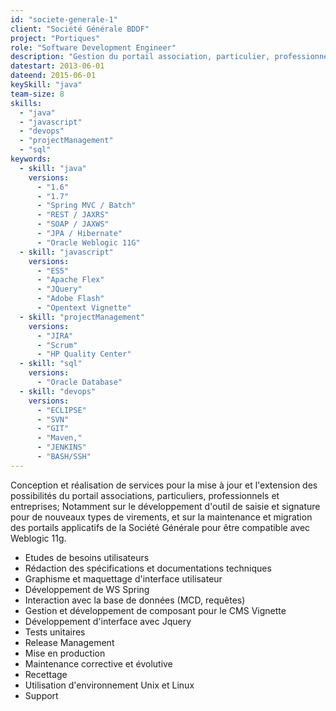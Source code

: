 ```yaml
---
id: "societe-generale-1"
client: "Société Générale BDDF"
project: "Portiques"
role: "Software Development Engineer"
description: "Gestion du portail association, particulier, professionnel et entreprise"
datestart: 2013-06-01
dateend: 2015-06-01
keySkill: "java"
team-size: 8
skills:
  - "java"
  - "javascript"
  - "devops"
  - "projectManagement"
  - "sql"
keywords:
  - skill: "java"
    versions:
      - "1.6"
      - "1.7"
      - "Spring MVC / Batch"
      - "REST / JAXRS"
      - "SOAP / JAXWS"
      - "JPA / Hibernate"
      - "Oracle Weblogic 11G"
  - skill: "javascript"
    versions:
      - "ES5"
      - "Apache Flex"
      - "JQuery"
      - "Adobe Flash"
      - "Opentext Vignette"
  - skill: "projectManagement"
    versions:
      - "JIRA"
      - "Scrum"
      - "HP Quality Center"
  - skill: "sql"
    versions:
      - "Oracle Database"
  - skill: "devops"
    versions:
      - "ECLIPSE"
      - "SVN"
      - "GIT"
      - "Maven,"
      - "JENKINS"
      - "BASH/SSH"
---
```


Conception et réalisation de services pour la mise à jour et l'extension des possibilités du portail associations, particuliers, professionnels et entreprises; Notamment sur le développement d'outil de saisie et signature pour de nouveaux types de virements, et sur la maintenance et migration des portails applicatifs de la Société Générale pour être compatible avec Weblogic 11g.

- Etudes de besoins utilisateurs
- Rédaction des spécifications et documentations techniques
- Graphisme et maquettage d'interface utilisateur
- Développement de WS Spring
- Interaction avec la base de données (MCD, requêtes)
- Gestion et développement de composant pour le CMS Vignette
- Développement d'interface avec Jquery
- Tests unitaires
- Release Management
- Mise en production
- Maintenance corrective et évolutive
- Recettage
- Utilisation d'environnement Unix et Linux
- Support
